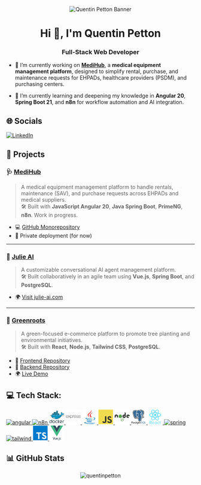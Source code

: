 <p align="center">
  <img src="https://i.postimg.cc/x8p2gMfG/Banniere-Quentin-Petton-Github.png" alt="Quentin Petton Banner" />
</p>

<h1 align="center">Hi 👋, I'm Quentin Petton</h1>
<h3 align="center">Full-Stack Web Developer</h3>

- 🔭 I’m currently working on [**MediHub**](https://github.com/QuentinPetton/MediHub), a **medical equipment management platform**, designed to simplify rental, purchase, and maintenance requests for EHPADs, healthcare providers (PSDM), and purchasing centers.

- 🌱 I’m currently learning and deepening my knowledge in **Angular 20**, **Spring Boot 21**, and **n8n** for workflow automation and AI integration.

## 🌐 Socials

<p align="left">
  <a href="https://www.linkedin.com/in/quentin-petton" target="blank">
    <img src="https://raw.githubusercontent.com/rahuldkjain/github-profile-readme-generator/master/src/images/icons/Social/linked-in-alt.svg" alt="LinkedIn" height="30" width="40" />
  </a>
</p>


## 🚀 Projects

### 🩺 [MediHub](https://github.com/QuentinPetton/MediHub)

> A medical equipment management platform to handle rentals, maintenance (SAV), and purchase requests across EHPADs and medical suppliers.  
> 🛠️ Built with **JavaScript Angular 20**, **Java Spring Boot**, **PrimeNG**, **n8n**.
> Work in progress.

- 💻 [GitHub Monorepository](https://github.com/QuentinPetton/MediHub)
- 🔐 Private deployment (for now)

---

### 🤖 [Julie AI](https://julie-ai.com/)

> A customizable conversational AI agent management platform.  
> 🛠️ Built collaboratively in an agile team using **Vue.js**, **Spring Boot**, and **PostgreSQL**.

- 🌍 [Visit julie-ai.com](https://julie-ai.com/)

---

### 🌳 [Greenroots](https://greenroots.quentinpetton.com)

> A green-focused e-commerce platform to promote tree planting and environmental initiatives.  
> 🛠️ Built with **React**, **Node.js**, **Tailwind CSS**, **PostgreSQL**.

- 🔗 [Frontend Repository](https://github.com/QuentinPetton/Greenroots_front)
- 🔗 [Backend Repository](https://github.com/QuentinPetton/Greenroots_back)
- 🌍 [Live Demo](https://greenroots.quentinpetton.com)


## 💻 Tech Stack:
<p align="left"> <a href="https://angular.io" target="_blank" rel="noreferrer"> <img src="https://angular.io/assets/images/logos/angular/angular.svg" alt="angular" width="40" height="40"/>   <a href="https://n8n.io" target="_blank" rel="noreferrer">
    <img src="https://upload.wikimedia.org/wikipedia/commons/5/53/N8n-logo-new.svg" alt="n8n" width="90" height="40"/>
  </a>
</a> <a href="https://www.docker.com/" target="_blank" rel="noreferrer"> <img src="https://raw.githubusercontent.com/devicons/devicon/master/icons/docker/docker-original-wordmark.svg" alt="docker" width="40" height="40"/> </a> <a href="https://expressjs.com" target="_blank" rel="noreferrer"> <img src="https://raw.githubusercontent.com/devicons/devicon/master/icons/express/express-original-wordmark.svg" alt="express" width="40" height="40"/> </a> <a href="https://www.java.com" target="_blank" rel="noreferrer"> <img src="https://raw.githubusercontent.com/devicons/devicon/master/icons/java/java-original.svg" alt="java" width="40" height="40"/> </a> <a href="https://developer.mozilla.org/en-US/docs/Web/JavaScript" target="_blank" rel="noreferrer"> <img src="https://raw.githubusercontent.com/devicons/devicon/master/icons/javascript/javascript-original.svg" alt="javascript" width="40" height="40"/> </a> <a href="https://nodejs.org" target="_blank" rel="noreferrer"> <img src="https://raw.githubusercontent.com/devicons/devicon/master/icons/nodejs/nodejs-original-wordmark.svg" alt="nodejs" width="40" height="40"/> </a> <a href="https://www.postgresql.org" target="_blank" rel="noreferrer"> <img src="https://raw.githubusercontent.com/devicons/devicon/master/icons/postgresql/postgresql-original-wordmark.svg" alt="postgresql" width="40" height="40"/> </a> <a href="https://reactjs.org/" target="_blank" rel="noreferrer"> <img src="https://raw.githubusercontent.com/devicons/devicon/master/icons/react/react-original-wordmark.svg" alt="react" width="40" height="40"/> </a> <a href="https://spring.io/" target="_blank" rel="noreferrer"> <img src="https://www.vectorlogo.zone/logos/springio/springio-icon.svg" alt="spring" width="40" height="40"/> </a> <a href="https://tailwindcss.com/" target="_blank" rel="noreferrer"> <img src="https://www.vectorlogo.zone/logos/tailwindcss/tailwindcss-icon.svg" alt="tailwind" width="40" height="40"/> </a> <a href="https://www.typescriptlang.org/" target="_blank" rel="noreferrer"> <img src="https://raw.githubusercontent.com/devicons/devicon/master/icons/typescript/typescript-original.svg" alt="typescript" width="40" height="40"/> </a> <a href="https://vuejs.org/" target="_blank" rel="noreferrer"> <img src="https://raw.githubusercontent.com/devicons/devicon/master/icons/vuejs/vuejs-original-wordmark.svg" alt="vuejs" width="40" height="40"/> </a> </p>

## 📊 GitHub Stats

<p align="center">
  <img src="https://github-readme-stats.vercel.app/api/top-langs?username=quentinpetton&show_icons=true&locale=en&layout=compact" alt="quentinpetton" />
</p>
